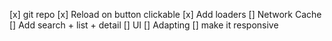 [x] git repo
[x] Reload on button clickable
[x] Add loaders
[] Network Cache
[] Add search + list + detail
[] UI
[] Adapting
[] make it responsive
